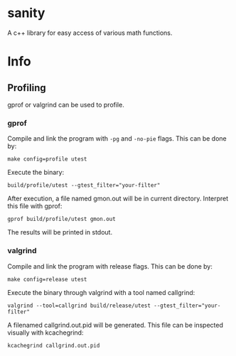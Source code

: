 # sanity
A c++ library for easy access of various math functions.



# Info

## Profiling
gprof or valgrind can be used to profile.

### gprof
Compile and link the program with `-pg` and `-no-pie` flags. This can be done by:

```
make config=profile utest
```

Execute the binary:

```
build/profile/utest --gtest_filter="your-filter"
```

After execution, a file named gmon.out will be in current directory. Interpret this file with gprof:

```
gprof build/profile/utest gmon.out
```

The results will be printed in stdout.

### valgrind
Compile and link the program with release flags. This can be done by:

```
make config=release utest
```

Execute the binary through valgrind with a tool named callgrind:

```
valgrind --tool=callgrind build/release/utest --gtest_filter="your-filter"
```

A filenamed callgrind.out.pid will be generated. This file can be inspected visually with kcachegrind:

```
kcachegrind callgrind.out.pid
```



